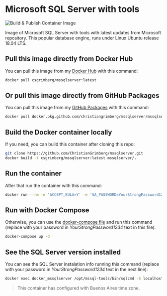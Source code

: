 # Microsoft SQL Server with tools

![Build & Publish Container Image](https://github.com/ChristianGrimberg/mssqlserver/workflows/Build%20&%20Publish%20Container%20Image/badge.svg?branch=main)

Image of Microsoft SQL Server with tools with latest updates from Microsoft repository. This popular database engine, runs under Linux Ubuntu release 18.04 LTS.

## Pull this image directly from Docker Hub

You can pull this image from my [Docker Hub](https://hub.docker.com/r/csgrimberg/mssqlserver) with this command:

```bash
docker pull csgrimberg/mssqlserver:latest
```

## Or pull this image directly from GitHub Packages

You can pull this image from my [GitHub Packages](https://github.com/ChristianGrimberg?tab=packages) with this command:

```bash
docker pull docker.pkg.github.com/christiangrimberg/mssqlserver/mssqlserver:latest
```

## Build the Docker container locally

If you need, you can build this container after cloning this repo:

```bash
git clone https://github.com/ChristianGrimberg/mssqlserver.git
docker build -t csgrimberg/mssqlserver:latest mssqlserver/.
```

## Run the container

After that run the container with this command:

```bash
docker run --rm -e 'ACCEPT_EULA=Y' -e 'SA_PASSWORD=YourStrongPassword1234' -e 'MSSQL_PID=Express' -p 0.0.0.0:1433:1433 -v dbdata:/var/opt/mssql --name docker_mssqlserver -d csgrimberg/mssqlserver:latest
```

## Run with Docker Compose

Otherwise, you can use the [docker-compose file](docker-compose.yml) and run this command (replace with your password in _YourStrongPassword1234_ text in this file):

```bash
docker-compose up -d
```

## See the SQL Server version installed

You can see the SQL Server instalation info running this command (replace with your password in _YourStrongPassword1234_ text in the next line):

```bash
docker exec docker_mssqlserver /opt/mssql-tools/bin/sqlcmd -S localhost -U SA -P 'YourStrongPassword1234' -Q 'SELECT @@VERSION'
```

> This container has configured with Buenos Aires time zone.